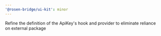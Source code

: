 ```yaml
---
'@rosen-bridge/ui-kit': minor
---
```


Refine the definition of the ApiKey's hook and provider to eliminate reliance on external package
